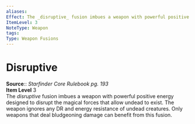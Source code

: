 ```yaml
---
aliases: 
Effect: The _disruptive_ fusion imbues a weapon with powerful positive energy designed to disrupt the magical forces that allow undead to exist. The weapon ignores any DR and energy resistance of undead creatures. Only weapons that deal bludgeoning damage can benefit from this fusion.
ItemLevel: 3
NoteType: Weapon
tags: 
Type: Weapon Fusions
---
```


# Disruptive

**Source**:: _Starfinder Core Rulebook pg. 193_  
**Item Level** 3  
The _disruptive_ fusion imbues a weapon with powerful positive energy designed to disrupt the magical forces that allow undead to exist. The weapon ignores any DR and energy resistance of undead creatures. Only weapons that deal bludgeoning damage can benefit from this fusion.
